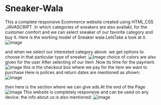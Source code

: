 # Sneaker-Wala
This a complete responsive Ecommerce website created using HTML,CSS ,JAVASCRIPT .In which categories of sneakers are also availabl, for the customer comfort and we can select sneaker of our favorite category and buy it.
Here is the working model of Sneaker wala.LetsTake a look at it.
![image](https://user-images.githubusercontent.com/92135998/176697095-52ac7b10-8c7a-479d-b9f7-9b86a44a7fdb.png)

and when we select our interested category above .we get options to choose in that particular type of sneaker.
![image](https://user-images.githubusercontent.com/92135998/176697355-dcc7766b-9888-496c-83e8-774fd5979703.png)
choice of colors are also given for the user 
After selecting of our Item .Now its time for the payment.
![image](https://user-images.githubusercontent.com/92135998/176697567-c277cb73-a307-48cf-993e-5aa37d039b4b.png)
this is the checkout box where we pay for the item we want to purchase 
Here is polices and return dates are mentioned as shown:
![image](https://user-images.githubusercontent.com/92135998/176697845-64328c58-45f4-40cd-9eb8-906abb7af5ef.png)

then here is the section where we can give ads.At the end of the Page
![image](https://user-images.githubusercontent.com/92135998/176698029-1c51db76-a89f-4b96-8d8f-91900304670e.png)
This website is completely responsive and can be used on any device.
 the info about us is also mentioned:
![image](https://user-images.githubusercontent.com/92135998/176698224-d5f67588-82aa-4c96-888d-769f6eb1da9f.png)

